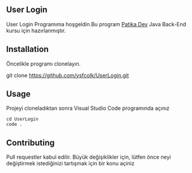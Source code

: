 ## User Login

User Login Programıma hoşgeldin.Bu program [Patika Dev](www.patika.dev) Java Back-End kursu için hazırlanmıştır.

## **Installation**

Öncelikle programı clonelayın.

git clone https://github.com/ysfcolk/UserLogin.git

## **Usage**

Projeyi cloneladıktan sonra Visual Studio Code programında açınız

``` 
cd UserLogin
code .
``` 
## **Contributing**

Pull requestler kabul edilir. Büyük değişiklikler için, lütfen önce neyi değiştirmek istediğinizi tartışmak için bir konu açiniz
